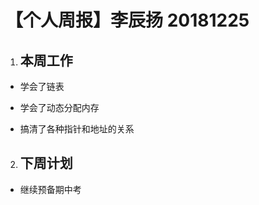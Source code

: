 
# 【个人周报】李辰扬 20181225





1. ## 本周工作

- 学会了链表

- 学会了动态分配内存

- 搞清了各种指针和地址的关系

2. ##  下周计划

- 继续预备期中考
